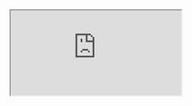 
<iframe src="http://www.donationalerts.ru/widget/instream-stats?id=248861&token=1daOBqbnTBaKFBt0Uf4o"></iframe>
